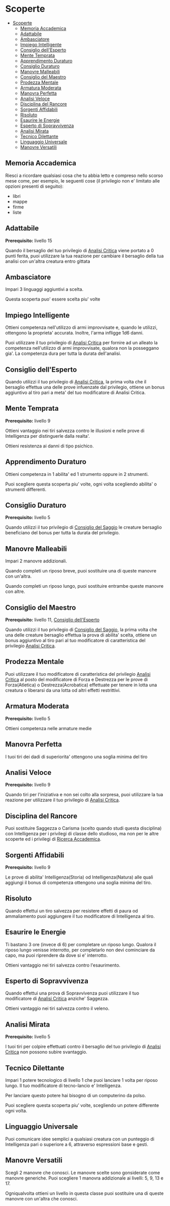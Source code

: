 # Scoperte

- [Scoperte](#scoperte)
  - [Memoria Accademica](#memoria-accademica)
  - [Adattabile](#adattabile)
  - [Ambasciatore](#ambasciatore)
  - [Impiego Intelligente](#impiego-intelligente)
  - [Consiglio dell'Esperto](#consiglio-dellesperto)
  - [Mente Temprata](#mente-temprata)
  - [Apprendimento Duraturo](#apprendimento-duraturo)
  - [Consiglio Duraturo](#consiglio-duraturo)
  - [Manovre Malleabili](#manovre-malleabili)
  - [Consiglio del Maestro](#consiglio-del-maestro)
  - [Prodezza Mentale](#prodezza-mentale)
  - [Armatura Moderata](#armatura-moderata)
  - [Manovra Perfetta](#manovra-perfetta)
  - [Analisi Veloce](#analisi-veloce)
  - [Disciplina del Rancore](#disciplina-del-rancore)
  - [Sorgenti Affidabili](#sorgenti-affidabili)
  - [Risoluto](#risoluto)
  - [Esaurire le Energie](#esaurire-le-energie)
  - [Esperto di Sopravvivenza](#esperto-di-sopravvivenza)
  - [Analisi Mirata](#analisi-mirata)
  - [Tecnico Dilettante](#tecnico-dilettante)
  - [Linguaggio Universale](#linguaggio-universale)
  - [Manovre Versatili](#manovre-versatili)

## Memoria Accademica
Riesci a ricordare qualsiasi cosa che tu abbia letto e compreso nello scorso mese come, per esempio, le seguenti cose (il privilegio non e' limitato alle opzioni presenti di seguito):
- libri
- mappe
- firme
- liste

## Adattabile
**Prerequisito:** livello 15

Quando il bersaglio del tuo privilegio di [Analisi Critica](./Studioso.md#analisi-critica) viene portato a 0 punti ferita, puoi utilizzare la tua reazione per cambiare il bersaglio della tua analisi con un'altra creatura entro gittata

## Ambasciatore
Impari 3 linguaggi aggiuntivi a scelta.

Questa scoperta puo' essere scelta piu' volte

## Impiego Intelligente
Ottieni competenza nell'utilizzo di armi improvvisate e, quando le utilizzi, ottengono la proprieta' accurata. Inoltre, l'arma infligge 1d6 danni.

Puoi utilizzare il tuo privilegio di [Analisi Critica](./Studioso.md#analisi-critica) per fornire ad un alleato la competenza nell'utilizzo di armi improvvisate, qualora non la posseggano gia'. La competenza dura per tutta la durata dell'analisi.

## Consiglio dell'Esperto
Quando utilizzi il tuo privilegio di [Analisi Critica](./Studioso.md#analisi-critica), la prima volta che il bersaglio effettua una delle prove infuenzate dal privilegio, ottiene un bonus aggiuntivo al tiro pari a meta' del tuo modificatore di Analisi Critica.

## Mente Temprata
**Prerequisito:** livello 9

Ottieni vantaggio nei tiri salvezza contro le illusioni e nelle prove di Intelligenza per distinguerle dalla realta'.

Ottieni resistenza ai danni di tipo psichico.

## Apprendimento Duraturo
Ottieni competenza in 1 abilita' ed 1 strumento oppure in 2 strumenti.

Puoi scegliere questa scoperta piu' volte, ogni volta scegliendo abilita' o strumenti differenti.

## Consiglio Duraturo
**Prerequisito:** livello 5

Quando utilizzi il tuo privilegio di [Consiglio del Saggio](./Studioso.md#consiglio-del-saggio) le creature bersaglio beneficiano del bonus per tutta la durata del privilegio.

## Manovre Malleabili
Impari 2 manovre addizionali. 

Quando completi un riposo breve, puoi sostituire una di queste manovre con un'altra.

Quando completi un riposo lungo, puoi sostituire entrambe queste manovre con altre.

## Consiglio del Maestro
**Prerequisito:** livello 11, [Consiglio dell'Esperto](#consiglio-dellesperto)

Quando utilizzi il tuo privilegio di [Consiglio del Saggio](./Studioso.md#consiglio-del-saggio), la prima volta che una delle creature bersaglio effettua la prova di abilita' scelta, ottiene un bonus aggiuntivo al tiro pari al tuo modificatore di caratteristica del privilegio [Analisi Critica](./Studioso.md#analisi-critica).

## Prodezza Mentale
Puoi utilizzare il tuo modificatore di caratteristica del privilegio [Analisi Critica](./Studioso.md#analisi-critica) al posto del modificatore di Forza e Destrezza per le prove di Forza(Atletica) o Destrezza(Acrobatica) effettuate per tenere in lotta una creatura o liberarsi da una lotta od altri effetti restrittivi.

## Armatura Moderata
**Prerequisito:** livello 5

Ottieni competenza nelle armature medie

## Manovra Perfetta
I tuoi tiri dei dadi di superiorita' ottengono una soglia minima del tiro

## Analisi Veloce
**Prerequisito:** livello 9

Quando tiri per l'iniziativa e non sei colto alla sorpresa, puoi utilizzare la tua reazione per utilizzare il tuo privilegio di [Analisi Critica](./Studioso.md#analisi-critica).

## Disciplina del Rancore
Puoi sostituire Saggezza o Carisma (scelto quando studi questa disciplina) con Intelligenza per i privilegi di classe dello studioso, ma non per le altre scoperte ed i privilegi di [Ricerca Accademica](./Ricerche%20Accademiche.md).

## Sorgenti Affidabili
**Prerequisito:** livello 9

Le prove di abilita' Intelligenza(Storia) od Intelligenza(Natura) alle quali aggiungi il bonus di competenza ottengono una soglia minima del tiro.

## Risoluto
Quando effettui un tiro salvezza per resistere effetti di paura od ammaliamento puoi aggiungere il tuo modificatore di Intelligenza al tiro.

## Esaurire le Energie
Ti bastano 3 ore (invece di 6) per completare un riposo lungo. Qualora il riposo lungo venisse interrotto, per completarlo non devi cominciare da capo, ma puoi riprendere da dove si e' interrotto. 

Ottieni vantaggio nei tiri salvezza contro l'esaurimento.

## Esperto di Sopravvivenza
Quando effettui una prova di Sopravvivenza puoi utilizzare il tuo modificatore di [Analisi Critica](./Studioso.md#analisi-critica) anziche' Saggezza.

Ottieni vantaggio nei tiri salvezza contro il veleno.

## Analisi Mirata
**Prerequisito:** livello 5

I tuoi tiri per colpire effettuati contro il bersaglio del tuo privilegio di [Analisi Critica](./Studioso.md#analisi-critica) non possono subire svantaggio.

## Tecnico Dilettante
Impari 1 potere tecnologico di livello 1 che puoi lanciare 1 volta per riposo lungo. Il tuo modificatore di tecno-lancio e' Intelligenza.

Per lanciare questo potere hai bisogno di un computerino da polso.

Puoi scegliere questa scoperta piu' volte, scegliendo un potere differente ogni volta.

## Linguaggio Universale
Puoi comunicare idee semplici a qualsiasi creatura con un punteggio di Intelligenza pari o superiore a 6, attraverso espressioni base e gesti.

## Manovre Versatili
Scegli 2 manovre che conosci. Le manovre scelte sono gonsiderate come manovre generiche. Puoi scegliere 1 manovra addizionale ai livelli: 5, 9, 13 e 17.

Ogniqualvolta ottieni un livello in questa classe puoi sostituire una di queste manovre con un'altra che conosci.